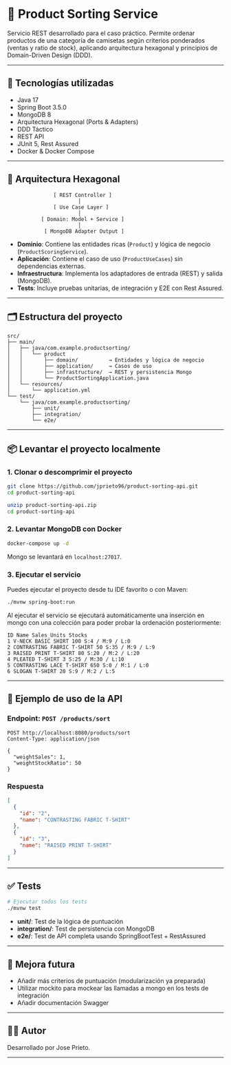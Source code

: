 
# 🧩 Product Sorting Service

Servicio REST desarrollado para el caso práctico. Permite ordenar productos de una categoría de camisetas según criterios ponderados (ventas y ratio de stock), aplicando arquitectura hexagonal y principios de Domain-Driven Design (DDD).

---

## 🚀 Tecnologías utilizadas

- Java 17
- Spring Boot 3.5.0
- MongoDB 8
- Arquitectura Hexagonal (Ports & Adapters)
- DDD Táctico
- REST API
- JUnit 5, Rest Assured
- Docker & Docker Compose

---

## 📐 Arquitectura Hexagonal

```
               [ REST Controller ]
                       │
               [ Use Case Layer ]
                       │
           [ Domain: Model + Service ]
                       │
            [ MongoDB Adapter Output ]
```

- **Dominio**: Contiene las entidades ricas (`Product`) y lógica de negocio (`ProductScoringService`).
- **Aplicación**: Contiene el caso de uso (`ProductUseCases`) sin dependencias externas.
- **Infraestructura**: Implementa los adaptadores de entrada (REST) y salida (MongoDB).
- **Tests**: Incluye pruebas unitarias, de integración y E2E con Rest Assured.

---

## 🗂️ Estructura del proyecto

```
src/
├── main/
│   ├── java/com.example.productsorting/
│   │   └── product
│   │       ├── domain/          → Entidades y lógica de negocio
│   │       ├── application/     → Casos de uso
│   │       ├── infrastructure/  → REST y persistencia Mongo
│   │       └── ProductSortingApplication.java
│   └── resources/
│       └── application.yml
└── test/
    └── java/com.example.productsorting/
        ├── unit/
        ├── integration/
        └── e2e/
```

---

## 📦 Levantar el proyecto localmente

### 1. Clonar o descomprimir el proyecto

```bash
git clone https://github.com/jprieto96/product-sorting-api.git
cd product-sorting-api
```

```bash
unzip product-sorting-api.zip
cd product-sorting-api
```

### 2. Levantar MongoDB con Docker

```bash
docker-compose up -d
```

Mongo se levantará en `localhost:27017`.

### 3. Ejecutar el servicio

Puedes ejecutar el proyecto desde tu IDE favorito o con Maven:

```bash
./mvnw spring-boot:run
```
Al ejecutar el servicio se ejecutará automáticamente una inserción en mongo con una colección para poder probar la ordenación posteriormente:

```
ID Name Sales_Units Stocks
1 V-NECK BASIC SHIRT 100 S:4 / M:9 / L:0
2 CONTRASTING FABRIC T-SHIRT 50 S:35 / M:9 / L:9
3 RAISED PRINT T-SHIRT 80 S:20 / M:2 / L:20
4 PLEATED T-SHIRT 3 S:25 / M:30 / L:10
5 CONTRASTING LACE T-SHIRT 650 S:0 / M:1 / L:0
6 SLOGAN T-SHIRT 20 S:9 / M:2 / L:5
```

---

## 🧪 Ejemplo de uso de la API

### Endpoint: `POST /products/sort`

```http
POST http://localhost:8080/products/sort
Content-Type: application/json

{
  "weightSales": 1,
  "weightStockRatio": 50
}
```

### Respuesta

```json
[
  {
    "id": "2",
    "name": "CONTRASTING FABRIC T-SHIRT"
  },
  {
    "id": "3",
    "name": "RAISED PRINT T-SHIRT"
  }
]
```

---

## ✅ Tests

```bash
# Ejecutar todos los tests
./mvnw test
```

- **unit/**: Test de la lógica de puntuación
- **integration/**: Test de persistencia con MongoDB
- **e2e/**: Test de API completa usando SpringBootTest + RestAssured

---

## 🧠 Mejora futura

- Añadir más criterios de puntuación (modularización ya preparada)
- Utilizar mockito para mockear las llamadas a mongo en los tests de integración
- Añadir documentación Swagger

---

## 👨‍💻 Autor

Desarrollado por Jose Prieto.

---
